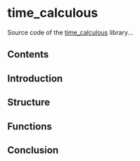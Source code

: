 # time_calculous

Source code of the [time_calculous](https://github.com/Vicken-Ghoubiguian/time_calculous) library...

## Contents

## Introduction

## Structure

## Functions

## Conclusion

